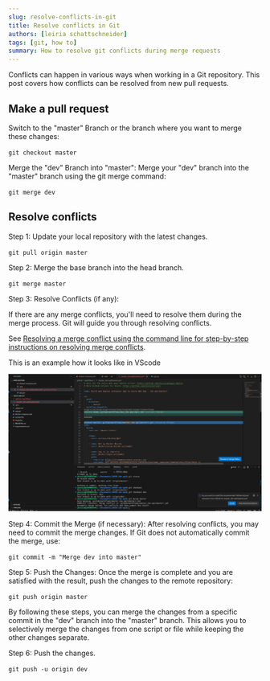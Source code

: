 ```yaml
---
slug: resolve-conflicts-in-git
title: Resolve conflicts in Git
authors: [leiria schattschneider]
tags: [git, how to]
summary: How to resolve git conflicts during merge requests 
---
```


Conflicts can happen in various ways when working in a Git repository. This post covers how conflicts can be resolved from new pull requests.

## Make a pull request

Switch to the "master" Branch or the branch where you want to merge these changes:

`git checkout master`

Merge the "dev" Branch into "master": Merge your "dev" branch into the "master" branch using the git merge command:

`git merge dev`

## Resolve conflicts

Step 1: Update your local repository with the latest changes.

`git pull origin master`

Step 2: Merge the base branch into the head branch.

`git merge master`

Step 3: Resolve Conflicts (if any): 

If there are any merge conflicts, you'll need to resolve them during the merge process. Git will guide you through resolving conflicts.

See [Resolving a merge conflict using the command line for step-by-step instructions on resolving merge conflicts](https://docs.github.com/en/pull-requests/collaborating-with-pull-requests/addressing-merge-conflicts/resolving-a-merge-conflict-using-the-command-line).

This is an example how it looks like in VScode

![Alt text](image-25.png)

Step 4: Commit the Merge (if necessary): After resolving conflicts, you may need to commit the merge changes. If Git does not automatically commit the merge, use:

`git commit -m "Merge dev into master"`

Step 5: Push the Changes: Once the merge is complete and you are satisfied with the result, push the changes to the remote repository:

`git push origin master`

By following these steps, you can merge the changes from a specific commit in the "dev" branch into the "master" branch. This allows you to selectively merge the changes from one script or file while keeping the other changes separate.

Step 6: Push the changes.

`git push -u origin dev`